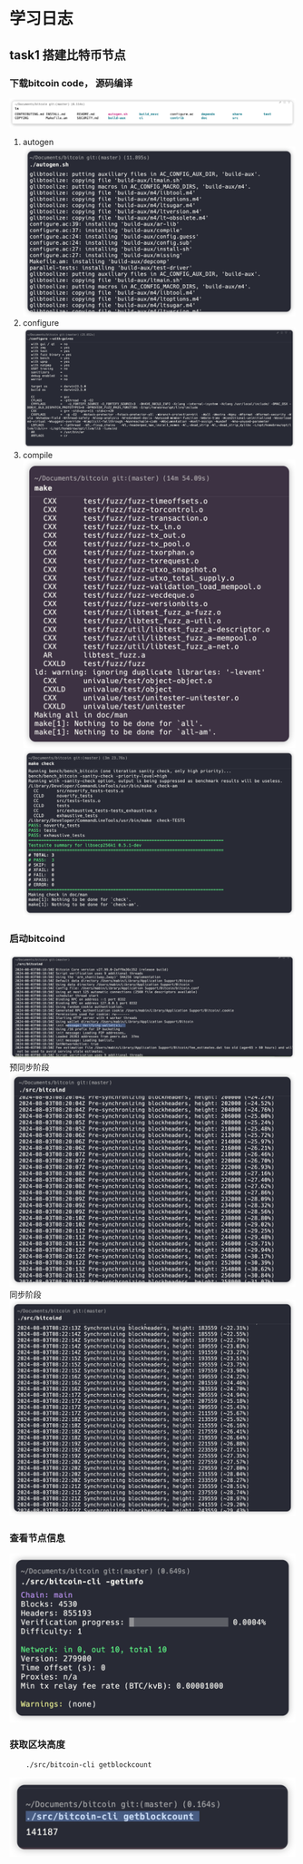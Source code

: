 # 学习日志

## task1 搭建比特币节点

###  下载bitcoin code， 源码编译
    
   ![alt text](images/image.png)
   1. autogen
    ![alt text](images/image1.png)
   2. configure 
    ![alt text](images/image2.png)
   3. compile 
   ![alt text](images/image3.png)
   ![alt text](images/image5.png)
   
###  启动bitcoind 
   ![alt text](images/image6.png)
   预同步阶段
   ![alt text](images/image7.png)
   同步阶段
   ![alt text](images/image8.png)

### 查看节点信息

![alt text](images/image9.png)

### 获取区块高度

``` bash
    ./src/bitcoin-cli getblockcount 
```
![alt text](images/image10.png)


